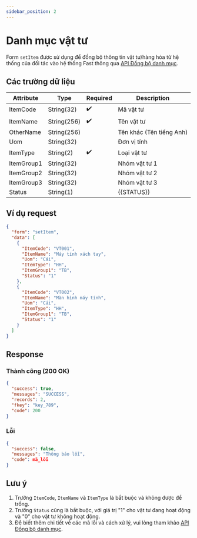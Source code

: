 ```yaml
---
sidebar_position: 2
---
```


# Danh mục vật tư

Form `setItem` được sử dụng để đồng bộ thông tin vật tư/hàng hóa từ hệ thống của đối tác vào hệ thống Fast thông qua [API Đồng bộ danh mục](../sync-data).

## Các trường dữ liệu

| Attribute    | Type        | Required | Description          |
|--------------|-------------|----------|----------------------|
| ItemCode     | String(32)  | ✔️       | Mã vật tư            |
| ItemName     | String(256) | ✔️       | Tên vật tư           |
| OtherName    | String(256) |          | Tên khác (Tên tiếng Anh) |
| Uom          | String(32)  |          | Đơn vị tính          |
| ItemType     | String(2)   | ✔️       | Loại vật tư          |
| ItemGroup1   | String(32)  |          | Nhóm vật tư 1        |
| ItemGroup2   | String(32)  |          | Nhóm vật tư 2        |
| ItemGroup3   | String(32)  |          | Nhóm vật tư 3        |
| Status       | String(1)   |          | {{STATUS}} |

## Ví dụ request

```json
{
  "form": "setItem",
  "data": [
    {
      "ItemCode": "VT001",
      "ItemName": "Máy tính xách tay",
      "Uom": "Cái",
      "ItemType": "HH",
      "ItemGroup1": "TB",
      "Status": "1"
    },
    {
      "ItemCode": "VT002",
      "ItemName": "Màn hình máy tính",
      "Uom": "Cái",
      "ItemType": "HH",
      "ItemGroup1": "TB",
      "Status": "1"
    }
  ]
}
```

## Response

### Thành công (200 OK)

```json
{
  "success": true,
  "messages": "SUCCESS",
  "records": 2,
  "fkey": "key_789",
  "code": 200
}
```

### Lỗi

```json
{
  "success": false,
  "messages": "Thông báo lỗi",
  "code": mã_lỗi
}
```

## Lưu ý

1. Trường `ItemCode`, `ItemName` và `ItemType` là bắt buộc và không được để trống.
2. Trường `Status` cũng là bắt buộc, với giá trị "1" cho vật tư đang hoạt động và "0" cho vật tư không hoạt động.
3. Để biết thêm chi tiết về các mã lỗi và cách xử lý, vui lòng tham khảo [API Đồng bộ danh mục](../sync-data).